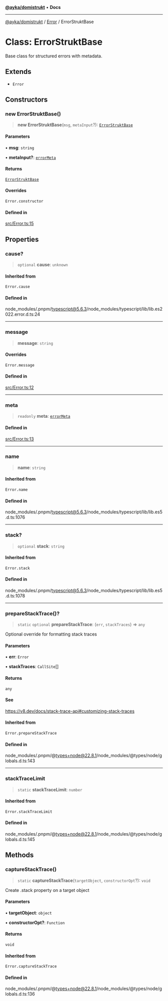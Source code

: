 [**@ayka/domistrukt**](../../../README.md) • **Docs**

***

[@ayka/domistrukt](../../../globals.md) / [Error](../README.md) / ErrorStruktBase

# Class: ErrorStruktBase

Base class for structured errors with metadata.

## Extends

- `Error`

## Constructors

### new ErrorStruktBase()

> **new ErrorStruktBase**(`msg`, `metaInput`?): [`ErrorStruktBase`](ErrorStruktBase.md)

#### Parameters

• **msg**: `string`

• **metaInput?**: [`errorMeta`](../type-aliases/errorMeta.md)

#### Returns

[`ErrorStruktBase`](ErrorStruktBase.md)

#### Overrides

`Error.constructor`

#### Defined in

[src/Error.ts:15](https://github.com/AndreyMork/domistrukt/blob/e424882f37eb3cff2d317c2f62ddcbe7f7556be1/src/Error.ts#L15)

## Properties

### cause?

> `optional` **cause**: `unknown`

#### Inherited from

`Error.cause`

#### Defined in

node\_modules/.pnpm/typescript@5.6.3/node\_modules/typescript/lib/lib.es2022.error.d.ts:24

***

### message

> **message**: `string`

#### Overrides

`Error.message`

#### Defined in

[src/Error.ts:12](https://github.com/AndreyMork/domistrukt/blob/e424882f37eb3cff2d317c2f62ddcbe7f7556be1/src/Error.ts#L12)

***

### meta

> `readonly` **meta**: [`errorMeta`](../type-aliases/errorMeta.md)

#### Defined in

[src/Error.ts:13](https://github.com/AndreyMork/domistrukt/blob/e424882f37eb3cff2d317c2f62ddcbe7f7556be1/src/Error.ts#L13)

***

### name

> **name**: `string`

#### Inherited from

`Error.name`

#### Defined in

node\_modules/.pnpm/typescript@5.6.3/node\_modules/typescript/lib/lib.es5.d.ts:1076

***

### stack?

> `optional` **stack**: `string`

#### Inherited from

`Error.stack`

#### Defined in

node\_modules/.pnpm/typescript@5.6.3/node\_modules/typescript/lib/lib.es5.d.ts:1078

***

### prepareStackTrace()?

> `static` `optional` **prepareStackTrace**: (`err`, `stackTraces`) => `any`

Optional override for formatting stack traces

#### Parameters

• **err**: `Error`

• **stackTraces**: `CallSite`[]

#### Returns

`any`

#### See

https://v8.dev/docs/stack-trace-api#customizing-stack-traces

#### Inherited from

`Error.prepareStackTrace`

#### Defined in

node\_modules/.pnpm/@types+node@22.8.1/node\_modules/@types/node/globals.d.ts:143

***

### stackTraceLimit

> `static` **stackTraceLimit**: `number`

#### Inherited from

`Error.stackTraceLimit`

#### Defined in

node\_modules/.pnpm/@types+node@22.8.1/node\_modules/@types/node/globals.d.ts:145

## Methods

### captureStackTrace()

> `static` **captureStackTrace**(`targetObject`, `constructorOpt`?): `void`

Create .stack property on a target object

#### Parameters

• **targetObject**: `object`

• **constructorOpt?**: `Function`

#### Returns

`void`

#### Inherited from

`Error.captureStackTrace`

#### Defined in

node\_modules/.pnpm/@types+node@22.8.1/node\_modules/@types/node/globals.d.ts:136
